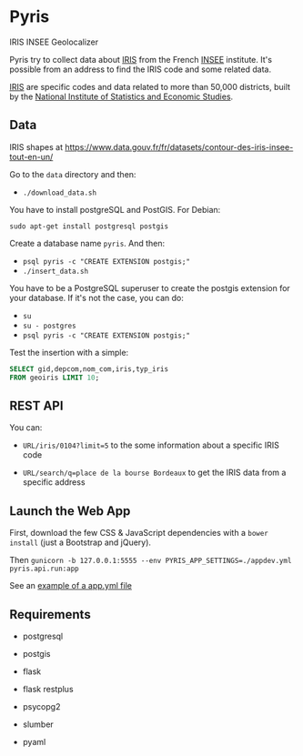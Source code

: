 # Pyris

IRIS INSEE Geolocalizer

Pyris try to collect data about
[IRIS](http://www.insee.fr/fr/methodes/default.asp?page=zonages/iris.htm) from
the French [INSEE](http://www.insee.fr/en/) institute. It's possible from an
address to find the IRIS code and some related data.

[IRIS](http://www.insee.fr/fr/methodes/default.asp?page=zonages/iris.htm) are
specific codes and data related to more than 50,000 districts, built by the
[National Institute of Statistics and Economic Studies](http://www.insee.fr/en/).

## Data

IRIS shapes at https://www.data.gouv.fr/fr/datasets/contour-des-iris-insee-tout-en-un/

Go to the `data` directory and then:

* `./download_data.sh`

You have to install postgreSQL and PostGIS. For Debian:

    sudo apt-get install postgresql postgis

Create a database name `pyris`. And then:

* `psql pyris -c "CREATE EXTENSION postgis;"`
* `./insert_data.sh`

You have to be a PostgreSQL superuser to create the postgis extension for your
database. If it's not the case, you can do:

* `su`
* `su - postgres`
* `psql pyris -c "CREATE EXTENSION postgis;"`

Test the insertion with a simple:

```sql
SELECT gid,depcom,nom_com,iris,typ_iris
FROM geoiris LIMIT 10;
```

## REST API

You can:

* `URL/iris/0104?limit=5` to the some information about a specific IRIS code

* `URL/search/q=place de la bourse Bordeaux` to get the IRIS data from a
  specific address

## Launch the Web App

First, download the few CSS & JavaScript dependencies with a `bower install`
(just a Bootstrap and jQuery).

Then
`gunicorn -b 127.0.0.1:5555 --env PYRIS_APP_SETTINGS=./appdev.yml pyris.api.run:app`

See an [example of a app.yml file](https://github.com/garaud/pyris/blob/master/app.yml)

## Requirements

* postgresql
* postgis

* flask
* flask restplus
* psycopg2
* slumber
* pyaml
